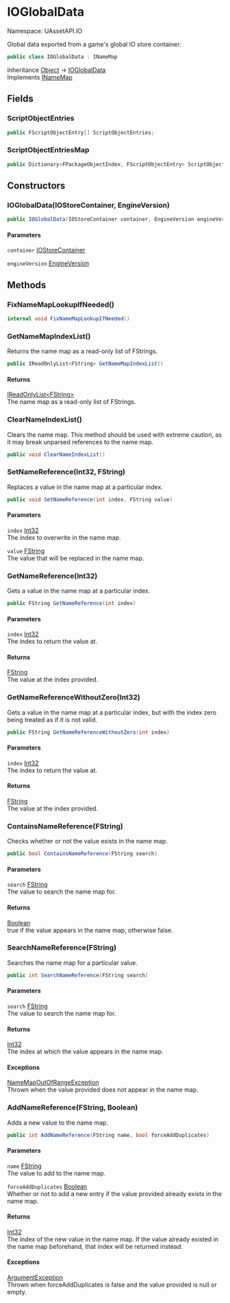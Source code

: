 # IOGlobalData

Namespace: UAssetAPI.IO

Global data exported from a game's global IO store container.

```csharp
public class IOGlobalData : INameMap
```

Inheritance [Object](https://docs.microsoft.com/en-us/dotnet/api/system.object) → [IOGlobalData](./uassetapi.io.ioglobaldata.md)<br>
Implements [INameMap](./uassetapi.io.inamemap.md)

## Fields

### **ScriptObjectEntries**

```csharp
public FScriptObjectEntry[] ScriptObjectEntries;
```

### **ScriptObjectEntriesMap**

```csharp
public Dictionary<FPackageObjectIndex, FScriptObjectEntry> ScriptObjectEntriesMap;
```

## Constructors

### **IOGlobalData(IOStoreContainer, EngineVersion)**

```csharp
public IOGlobalData(IOStoreContainer container, EngineVersion engineVersion)
```

#### Parameters

`container` [IOStoreContainer](./uassetapi.io.iostorecontainer.md)<br>

`engineVersion` [EngineVersion](./uassetapi.unrealtypes.engineversion.md)<br>

## Methods

### **FixNameMapLookupIfNeeded()**

```csharp
internal void FixNameMapLookupIfNeeded()
```

### **GetNameMapIndexList()**

Returns the name map as a read-only list of FStrings.

```csharp
public IReadOnlyList<FString> GetNameMapIndexList()
```

#### Returns

[IReadOnlyList&lt;FString&gt;](https://docs.microsoft.com/en-us/dotnet/api/system.collections.generic.ireadonlylist-1)<br>
The name map as a read-only list of FStrings.

### **ClearNameIndexList()**

Clears the name map. This method should be used with extreme caution, as it may break unparsed references to the name map.

```csharp
public void ClearNameIndexList()
```

### **SetNameReference(Int32, FString)**

Replaces a value in the name map at a particular index.

```csharp
public void SetNameReference(int index, FString value)
```

#### Parameters

`index` [Int32](https://docs.microsoft.com/en-us/dotnet/api/system.int32)<br>
The index to overwrite in the name map.

`value` [FString](./uassetapi.unrealtypes.fstring.md)<br>
The value that will be replaced in the name map.

### **GetNameReference(Int32)**

Gets a value in the name map at a particular index.

```csharp
public FString GetNameReference(int index)
```

#### Parameters

`index` [Int32](https://docs.microsoft.com/en-us/dotnet/api/system.int32)<br>
The index to return the value at.

#### Returns

[FString](./uassetapi.unrealtypes.fstring.md)<br>
The value at the index provided.

### **GetNameReferenceWithoutZero(Int32)**

Gets a value in the name map at a particular index, but with the index zero being treated as if it is not valid.

```csharp
public FString GetNameReferenceWithoutZero(int index)
```

#### Parameters

`index` [Int32](https://docs.microsoft.com/en-us/dotnet/api/system.int32)<br>
The index to return the value at.

#### Returns

[FString](./uassetapi.unrealtypes.fstring.md)<br>
The value at the index provided.

### **ContainsNameReference(FString)**

Checks whether or not the value exists in the name map.

```csharp
public bool ContainsNameReference(FString search)
```

#### Parameters

`search` [FString](./uassetapi.unrealtypes.fstring.md)<br>
The value to search the name map for.

#### Returns

[Boolean](https://docs.microsoft.com/en-us/dotnet/api/system.boolean)<br>
true if the value appears in the name map, otherwise false.

### **SearchNameReference(FString)**

Searches the name map for a particular value.

```csharp
public int SearchNameReference(FString search)
```

#### Parameters

`search` [FString](./uassetapi.unrealtypes.fstring.md)<br>
The value to search the name map for.

#### Returns

[Int32](https://docs.microsoft.com/en-us/dotnet/api/system.int32)<br>
The index at which the value appears in the name map.

#### Exceptions

[NameMapOutOfRangeException](./uassetapi.namemapoutofrangeexception.md)<br>
Thrown when the value provided does not appear in the name map.

### **AddNameReference(FString, Boolean)**

Adds a new value to the name map.

```csharp
public int AddNameReference(FString name, bool forceAddDuplicates)
```

#### Parameters

`name` [FString](./uassetapi.unrealtypes.fstring.md)<br>
The value to add to the name map.

`forceAddDuplicates` [Boolean](https://docs.microsoft.com/en-us/dotnet/api/system.boolean)<br>
Whether or not to add a new entry if the value provided already exists in the name map.

#### Returns

[Int32](https://docs.microsoft.com/en-us/dotnet/api/system.int32)<br>
The index of the new value in the name map. If the value already existed in the name map beforehand, that index will be returned instead.

#### Exceptions

[ArgumentException](https://docs.microsoft.com/en-us/dotnet/api/system.argumentexception)<br>
Thrown when forceAddDuplicates is false and the value provided is null or empty.
